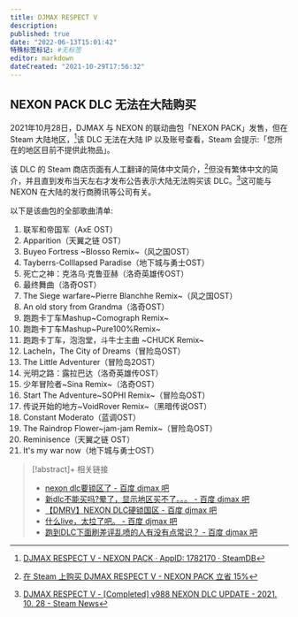 ```yaml
---
title: DJMAX RESPECT V
description:
published: true
date: "2022-06-13T15:01:42"
特殊标签标记: #无标签
editor: markdown
dateCreated: "2021-10-29T17:56:32"
---
```


## NEXON PACK DLC 无法在大陆购买

2021年10月28日，DJMAX 与 NEXON 的联动曲包「NEXON PACK」发售，但在 Steam 大陆地区，[^178]该 DLC 无法在大陆 IP 以及账号查看，Steam 会提示:「您所在的地区目前不提供此物品」。

[^178]: [DJMAX RESPECT V - NEXON PACK · AppID: 1782170 · SteamDB](https://web.archive.org/web/20211029120935/https://steamdb.info/app/1782170/)

该 DLC 的 Steam 商店页面有人工翻译的简体中文简介，[^npsc]但没有繁体中文的简介，并且直到发布当天左右才发布公告表示大陆无法购买该 DLC。[^998]这可能与 NEXON 在大陆的发行商腾讯等公司有关。

[^npsc]: [在 Steam 上购买 DJMAX RESPECT V - NEXON PACK 立省 15%](https://web.archive.org/web/20211029100122/https://store.steampowered.com/app/1782170/DJMAX_RESPECT_V__NEXON_PACK/?l=schinese)

[^998]: [DJMAX RESPECT V - [Completed] v988 NEXON DLC UPDATE - 2021. 10. 28 - Steam News](https://web.archive.org/web/20211028063217/https://store.steampowered.com/news/app/960170/view/3111417945985793853)

以下是该曲包的全部歌曲清单:

1.  联军和帝国军（AxE OST）
2.  Apparition（天翼之链 OST）
3.  Buyeo Fortress ~Blosso Remix~（风之国OST）
4.  Tayberrs-Colllapsed Paradise（地下城与勇士OST）
5.  死亡之神：克洛乌·克鲁亚赫（洛奇英雄传OST）
6.  最终舞曲（洛奇OST）
7.  The Siege warfare~Pierre Blanchhe Remix~（风之国OST）
8.  An old story from Grandma（洛奇OST）
9.  跑跑卡丁车Mashup~Comograph Remix~
10. 跑跑卡丁车Mashup~Pure100%Remix~
11. 跑跑卡丁车，泡泡堂，斗牛士主曲 ~CHUCK Remix~
12. Lacheln，The City of Dreams（冒险岛OST）
13. The Little Adventurer（冒险岛2OST）
14. 光明之路：露拉巴达（洛奇英雄传OST）
15. 少年冒险者~Sina Remix~（洛奇OST）
16. Start The Adventure~SOPHI Remix~（冒险岛OST）
17. 传说开始的地方~VoidRover Remix~（黑暗传说OST）
18. Constant Moderato（蓝调OST）
19. The Raindrop Flower~jam-jam Remix~（冒险岛OST）
20. Reminisence（天翼之链 OST）
21. It's my war now（地下城与勇士OST）

> [!abstract]+ 相关链接
> + [nexon dlc要锁区了 - 百度 djmax 吧](https://tieba.baidu.com/p/7590585180)
> + [新dlc不能买吗?晕了，显示地区买不了。。。 - 百度 djmax 吧](https://tieba.baidu.com/p/7591861390)
> + [【DMRV】NEXON DLC硬锁国区 - 百度 djmax 吧](https://tieba.baidu.com/p/7591915448)
> + [什么live，太垃了吧。 - 百度 djmax 吧](https://tieba.baidu.com/p/7558600466)
> + [跑到DLC下面刷差评乱喷的人有没有点常识？ - 百度 djmax 吧](https://tieba.baidu.com/p/7592075918)
